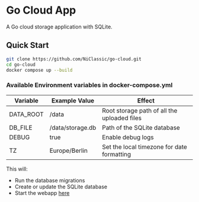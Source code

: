 # Go Cloud App

A Go cloud storage application with SQLite.

## Quick Start

```bash
git clone https://github.com/NiClassic/go-cloud.git
cd go-cloud
docker compose up --build
```

### Available Environment variables in docker-compose.yml

| Variable  | Example Value    | Effect                                      |
|-----------|------------------|---------------------------------------------|
| DATA_ROOT | /data            | Root storage path of all the uploaded files |
| DB_FILE   | /data/storage.db | Path of the SQLite database                 |
| DEBUG     | true             | Enable debug logs                           |
| TZ        | Europe/Berlin    | Set the local timezone for date formatting  |

This will:
- Run the database migrations
- Create or update the SQLite database
- Start the webapp [here](http://localhost:8080)
